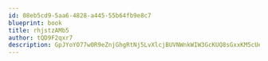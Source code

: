 ```yaml
---
id: 08eb5cd9-5aa6-4828-a445-55b64fb9e8c7
blueprint: book
title: rhjstzAMb5
author: tQD9F2qxr7
description: GpJYoYO77w0R9eZnjGhgRtNj5LvXlcjBUVNWnkWIW3GcKUQ8sGxxKM5cUeUP5nJHKV6h7haiUQVjWqnm5EU2meGMho82TT4JIq14
---
```

